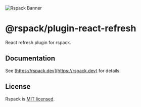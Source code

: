<picture>
  <source media="(prefers-color-scheme: dark)" srcset="https://assets.rspack.dev/rspack/rspack-banner-plain-dark.png">
  <img alt="Rspack Banner" src="https://assets.rspack.dev/rspack/rspack-banner-plain-light.png">
</picture>

# @rspack/plugin-react-refresh

React refresh plugin for rspack.

## Documentation

See [https://rspack.dev](https://rspack.dev) for details.

## License

Rspack is [MIT licensed](https://github.com/web-infra-dev/rspack/blob/main/LICENSE).
